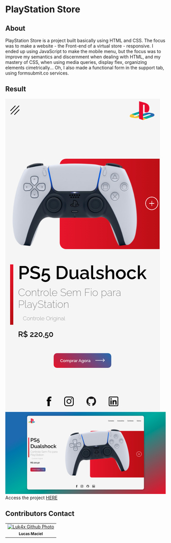 # PlayStation Store

## About
PlayStation Store is a project built basically using HTML and CSS. The focus was to make a website - the Front-end of a virtual store - responsive. I ended up using JavaScript to make the mobile menu, but the focus was to improve my semantics and discernment when dealing with HTML, and my mastery of CSS, when using media queries, display flex, organizing elements cimetrically...
Oh, I also made a functional form in the support tab, using formsubmit.co services.

## Result
<img src="./images/result2.png" alt="challenge-result">
<img src="./images/result1.png" alt="challenge-result">
Access the project <a href="https://luk4x.github.io/playstation-store/">HERE</a>

## Contributors Contact
<table>
  <tr>
    <td align="center">
      <a href="https://www.linkedin.com/in/lucasmacielf/">
        <img src="https://avatars.githubusercontent.com/Luk4x" width="150px;" alt="Luk4x Github Photo"/><br>
        <sub>
          <b>Lucas Maciel</b>
        </sub>
      </a>
    </td>
  </tr>
</table>
